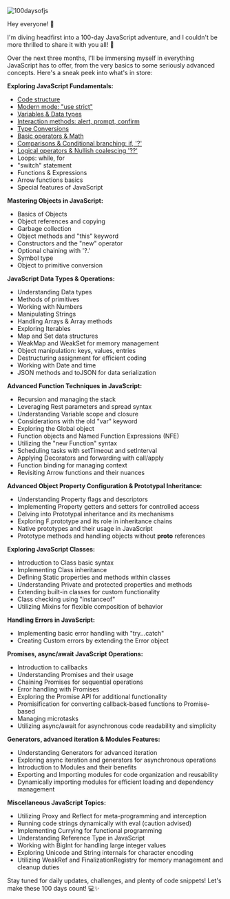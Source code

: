 ![100daysofjs](https://github.com/lassiecoder/100daysofjs/assets/17312616/05e9143b-cde4-4c29-9a25-2870dfb75db0)


Hey everyone! 👋

I'm diving headfirst into a 100-day JavaScript adventure, and I couldn't be more thrilled to share it with you all! 🎉

Over the next three months, I'll be immersing myself in everything JavaScript has to offer, from the very basics to some seriously advanced concepts. Here's a sneak peek into what's in store:

**Exploring JavaScript Fundamentals:**
- [Code structure](https://github.com/lassiecoder/100daysofjs/tree/code-structure-and-modern-mode)
- [Modern mode: "use strict"](https://github.com/lassiecoder/100daysofjs/tree/code-structure-and-modern-mode)
- [Variables & Data types](https://github.com/lassiecoder/100daysofjs/tree/variables-and-data-types)
- [Interaction methods: alert, prompt, confirm](https://github.com/lassiecoder/100daysofjs/tree/interaction-and-type-conversions)
- [Type Conversions](https://github.com/lassiecoder/100daysofjs/tree/interaction-and-type-conversions)
- [Basic operators & Math](https://github.com/lassiecoder/100daysofjs/tree/basic-operators-and-math) 
- [Comparisons & Conditional branching: if, '?'](https://github.com/lassiecoder/100daysofjs/tree/comparisons-and-conditional-branching)
- [Logical operators & Nullish coalescing '??'](https://github.com/lassiecoder/100daysofjs/tree/logical-operators-and-nullish-coalescing)
- Loops: while, for
- "switch" statement
- Functions & Expressions
- Arrow functions basics
- Special features of JavaScript

**Mastering Objects in JavaScript:**
- Basics of Objects
- Object references and copying
- Garbage collection
- Object methods and "this" keyword
- Constructors and the "new" operator
- Optional chaining with '?.'
- Symbol type
- Object to primitive conversion

**JavaScript Data Types & Operations:**
- Understanding Data types
- Methods of primitives
- Working with Numbers
- Manipulating Strings
- Handling Arrays & Array methods
- Exploring Iterables
- Map and Set data structures
- WeakMap and WeakSet for memory management
- Object manipulation: keys, values, entries
- Destructuring assignment for efficient coding
- Working with Date and time
- JSON methods and toJSON for data serialization

**Advanced Function Techniques in JavaScript:**
- Recursion and managing the stack
- Leveraging Rest parameters and spread syntax
- Understanding Variable scope and closure
- Considerations with the old "var" keyword
- Exploring the Global object
- Function objects and Named Function Expressions (NFE)
- Utilizing the "new Function" syntax
- Scheduling tasks with setTimeout and setInterval
- Applying Decorators and forwarding with call/apply
- Function binding for managing context
- Revisiting Arrow functions and their nuances

**Advanced Object Property Configuration & Prototypal Inheritance:**
- Understanding Property flags and descriptors
- Implementing Property getters and setters for controlled access
- Delving into Prototypal inheritance and its mechanisms
- Exploring F.prototype and its role in inheritance chains
- Native prototypes and their usage in JavaScript
- Prototype methods and handling objects without __proto__ references

**Exploring JavaScript Classes:**
- Introduction to Class basic syntax
- Implementing Class inheritance
- Defining Static properties and methods within classes
- Understanding Private and protected properties and methods
- Extending built-in classes for custom functionality
- Class checking using "instanceof"
- Utilizing Mixins for flexible composition of behavior

**Handling Errors in JavaScript:**
- Implementing basic error handling with "try...catch"
- Creating Custom errors by extending the Error object

**Promises, async/await JavaScript Operations:**
- Introduction to callbacks
- Understanding Promises and their usage
- Chaining Promises for sequential operations
- Error handling with Promises
- Exploring the Promise API for additional functionality
- Promisification for converting callback-based functions to Promise-based
- Managing microtasks
- Utilizing async/await for asynchronous code readability and simplicity

**Generators, advanced iteration & Modules Features:**
- Understanding Generators for advanced iteration
- Exploring async iteration and generators for asynchronous operations
- Introduction to Modules and their benefits
- Exporting and Importing modules for code organization and reusability
- Dynamically importing modules for efficient loading and dependency management

**Miscellaneous JavaScript Topics:**
- Utilizing Proxy and Reflect for meta-programming and interception
- Running code strings dynamically with eval (caution advised)
- Implementing Currying for functional programming
- Understanding Reference Type in JavaScript
- Working with BigInt for handling large integer values
- Exploring Unicode and String internals for character encoding
- Utilizing WeakRef and FinalizationRegistry for memory management and cleanup duties

Stay tuned for daily updates, challenges, and plenty of code snippets! Let's make these 100 days count! 💻✨

